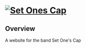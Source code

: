 # [![Set Ones Cap](http://www.setonescap.com/img/template/setonescap-logo-bg.jpg)](http://www.setonescap.com)

## Overview
A website for the band Set One's Cap